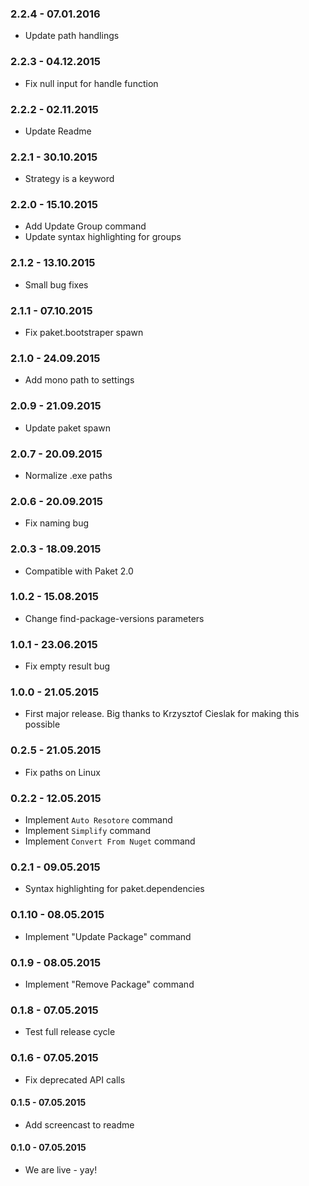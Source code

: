 ### 2.2.4 - 07.01.2016
* Update path handlings

### 2.2.3 - 04.12.2015
* Fix null input for handle function

### 2.2.2 - 02.11.2015
* Update Readme

### 2.2.1 - 30.10.2015
* Strategy is a keyword

### 2.2.0 - 15.10.2015
* Add Update Group command
* Update syntax highlighting for groups

### 2.1.2 - 13.10.2015
* Small bug fixes

### 2.1.1 - 07.10.2015
* Fix paket.bootstraper spawn

### 2.1.0 - 24.09.2015
* Add mono path to settings

### 2.0.9 - 21.09.2015
* Update paket spawn

### 2.0.7 - 20.09.2015
* Normalize .exe paths

### 2.0.6 - 20.09.2015
* Fix naming bug

### 2.0.3 - 18.09.2015
* Compatible with Paket 2.0

### 1.0.2 - 15.08.2015
* Change find-package-versions parameters

### 1.0.1 - 23.06.2015
* Fix empty result bug

### 1.0.0 - 21.05.2015
* First major release. Big thanks to Krzysztof Cieslak for making this possible

### 0.2.5 - 21.05.2015
* Fix paths on Linux

### 0.2.2 - 12.05.2015
* Implement `Auto Resotore` command
* Implement `Simplify` command
* Implement `Convert From Nuget` command

### 0.2.1 - 09.05.2015
* Syntax highlighting for paket.dependencies

### 0.1.10 - 08.05.2015
* Implement "Update Package" command

### 0.1.9 - 08.05.2015
* Implement "Remove Package" command

### 0.1.8 - 07.05.2015
* Test full release cycle

### 0.1.6 - 07.05.2015
* Fix deprecated API calls

#### 0.1.5 - 07.05.2015
* Add screencast to readme

#### 0.1.0 - 07.05.2015
* We are live - yay!
